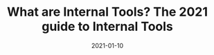 ---
date: 2021-01-10
title: "What are Internal Tools? The 2021 guide to Internal Tools"
description: "Within this post, you will learn how to build internal tools for your company, in minutes. We will also provide you with examples and templates along the way."
images: ["/small-business-apps/budibase.png"]
draft: "false"
type: "internal-tools"
layout: single
---